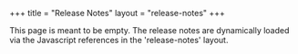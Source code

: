 +++
title = "Release Notes"
layout = "release-notes"
+++

This page is meant to be empty. The release notes are dynamically loaded via the Javascript references in the 'release-notes' layout.
